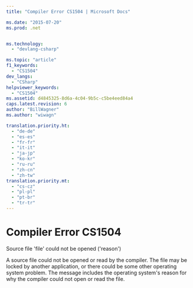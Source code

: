 ```yaml
---
title: "Compiler Error CS1504 | Microsoft Docs"

ms.date: "2015-07-20"
ms.prod: .net


ms.technology: 
  - "devlang-csharp"

ms.topic: "article"
f1_keywords: 
  - "CS1504"
dev_langs: 
  - "CSharp"
helpviewer_keywords: 
  - "CS1504"
ms.assetid: d4845325-8d6a-4c04-9b5c-c5be4eed84a4
caps.latest.revision: 6
author: "BillWagner"
ms.author: "wiwagn"

translation.priority.ht: 
  - "de-de"
  - "es-es"
  - "fr-fr"
  - "it-it"
  - "ja-jp"
  - "ko-kr"
  - "ru-ru"
  - "zh-cn"
  - "zh-tw"
translation.priority.mt: 
  - "cs-cz"
  - "pl-pl"
  - "pt-br"
  - "tr-tr"
---
```

# Compiler Error CS1504
Source file 'file' could not be opened ('reason')  
  
 A source file could not be opened or read by the compiler. The file may be locked by another application, or there could be some other operating system problem. The message includes the operating system's reason for why the compiler could not open or read the file.